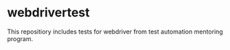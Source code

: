 # webdrivertest
This repositiory includes tests for webdriver from test automation mentoring program.
